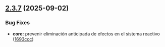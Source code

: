 ## [2.3.7](https://github.com/kkokotero/boxels/compare/1693ccc813bb21a7b67259eb17642981ecd4179c...v2.3.7) (2025-09-02)


### Bug Fixes

* **core:** prevenir eliminación anticipada de efectos en el sistema reactivo ([1693ccc](https://github.com/kkokotero/boxels/commit/1693ccc813bb21a7b67259eb17642981ecd4179c))



